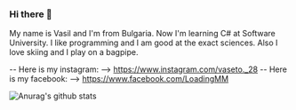 ### Hi there 👋

My name is Vasil and I'm from Bulgaria. Now I'm learning C# at Software University. I like programming and I am good at the exact sciences. Also I love skiing and I play on a bagpipe. 

-- Here is my instagram: --> https://www.instagram.com/vaseto._28
-- Here is my facebook: --> https://www.facebook.com/LoadingMM


![Anurag's github stats](https://github-readme-stats.vercel.app/api?username=Vaseto28)
